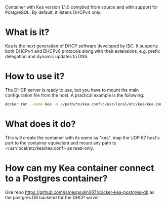 Container with Kea version 1.1.0 compiled from source and with support for PostgreSQL. By default, it listens DHCPv4 only.

# What is it?

Kea is the next generation of DHCP software developed by ISC. It supports both DHCPv4 and DHCPv6 protocols along with their extensions, e.g. prefix delegation and dynamic updates to DNS.

# How to use it?

The DHCP server is ready to use, but you have to mount the main configuration file from the host. A practical example is the following:

``` bash
docker run --name kea -v </path/to/kea.conf>:/usr/local/etc/kea/kea.conf:ro -p 67:67/udp -d ungleich/ungleich-kea
```

# What does it do?
This will create the container with its name as "kea", map the UDP 67 host's port to the container equivalent and mount any path to </usr/local/etc/kea/kea.conf> as read-only.

# How can my Kea container connect to a Postgres container?

Use repo https://github.com/jamespoulin007/docker-kea-postgres-db as the postgres DB backend for the DHCP server
